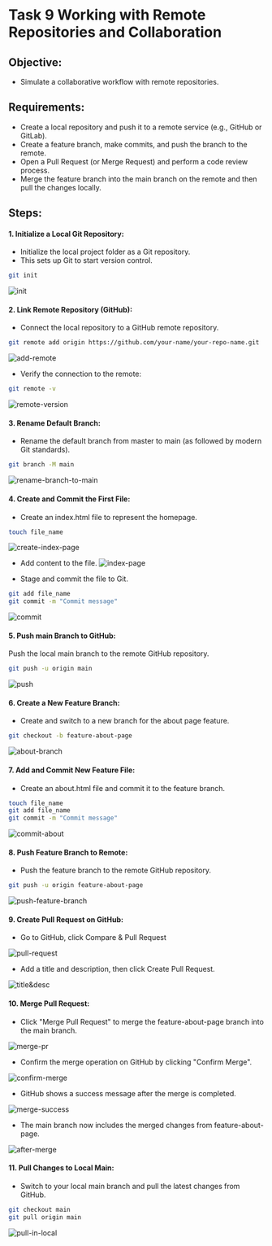 # Task 9 **Working with Remote Repositories and Collaboration**
    
## **Objective:**
- Simulate a collaborative workflow with remote repositories.

## **Requirements:**
- Create a local repository and push it to a remote service (e.g., GitHub or GitLab).
- Create a feature branch, make commits, and push the branch to the remote.
- Open a Pull Request (or Merge Request) and perform a code review process.
- Merge the feature branch into the main branch on the remote and then pull the changes locally.

## **Steps:**

#### **1. Initialize a Local Git Repository:**
- Initialize the local project folder as a Git repository. 
- This sets up Git to start version control.

```sh
git init
```

![init](./init.png)

#### **2. Link Remote Repository (GitHub):**
- Connect the local repository to a GitHub remote repository.

```sh
git remote add origin https://github.com/your-name/your-repo-name.git
```
![add-remote](./add-remote.png)

- Verify the connection to the remote:

```sh
git remote -v
```
![remote-version](./remote-v.png)

#### **3. Rename Default Branch:**
- Rename the default branch from master to main (as followed by modern Git standards).

```sh
git branch -M main
```

![rename-branch-to-main](./branch-main.png)

#### **4. Create and Commit the First File:**
- Create an index.html file to represent the homepage.

```sh
touch file_name
```
![create-index-page](./create-index.png)

- Add content to the file.
![index-page](./index-page.png)

- Stage and commit the file to Git.

```sh
git add file_name
git commit -m "Commit message"
```

![commit](./commit.png)

#### **5. Push main Branch to GitHub:**
Push the local main branch to the remote GitHub repository.

```sh
git push -u origin main
```

![push](./push.png)

#### **6. Create a New Feature Branch:**
- Create and switch to a new branch for the about page feature.

```sh
git checkout -b feature-about-page
```
![about-branch](./feature-branch.png)

#### **7. Add and Commit New Feature File:**
- Create an about.html file and commit it to the feature branch.

```sh
touch file_name
git add file_name
git commit -m "Commit message"
```

![commit-about](./commit-about.png)

#### **8. Push Feature Branch to Remote:**
- Push the feature branch to the remote GitHub repository.

```sh
git push -u origin feature-about-page
```

![push-feature-branch](./push-feature-branch.png)

#### **9. Create Pull Request on GitHub:**
- Go to GitHub, click Compare & Pull Request

![pull-request](./pull-request.png)

- Add a title and description, then click Create Pull Request.

![title&desc](./title&desc.png)


#### **10. Merge Pull Request:**
- Click "Merge Pull Request" to merge the feature-about-page branch into the main branch.

![merge-pr](./merge-pr.png)

- Confirm the merge operation on GitHub by clicking "Confirm Merge".

![confirm-merge](./confirm-merge.png)

- GitHub shows a success message after the merge is completed.

![merge-success](./merge-success.png)

- The main branch now includes the merged changes from feature-about-page.

![after-merge](./after-merge.png)

#### **11. Pull Changes to Local Main:**
- Switch to  your local main branch and pull the latest changes from GitHub.

```sh
git checkout main
git pull origin main
```

![pull-in-local](./pull-in-local.png)